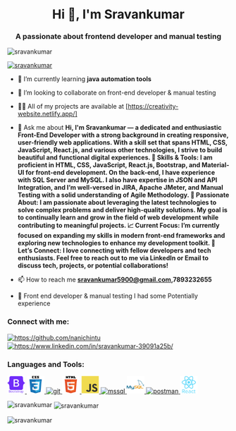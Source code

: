 <h1 align="center">Hi 👋, I'm Sravankumar</h1>
<h3 align="center">A passionate about frontend developer and manual testing</h3>

<p align="left"> <img src="https://komarev.com/ghpvc/?username=sravankumar&label=Profile%20views&color=0e75b6&style=flat" alt="sravankumar" /> </p>

<p align="left"> <a href="https://github.com/ryo-ma/github-profile-trophy"><img src="https://github-profile-trophy.vercel.app/?username=sravankumar" alt="sravankumar" /></a> </p>

- 🌱 I’m currently learning **java automation tools**

- 👯 I’m looking to collaborate on front-end developer & manual testing

- 👨‍💻 All of my projects are available at [https://creativity-website.netlify.app/]

- 💬 Ask me about **Hi, I'm Sravankumar — a dedicated and enthusiastic Front-End Developer with a strong background in creating responsive, user-friendly web applications. With a skill set that spans HTML, CSS, JavaScript, React.js, and various other technologies, I strive to build beautiful and functional digital experiences. 🔧 Skills & Tools: I am proficient in HTML, CSS, JavaScript, React.js, Bootstrap, and Material-UI for front-end development. On the back-end, I have experience with SQL Server and MySQL. I also have expertise in JSON and API Integration, and I’m well-versed in JIRA, Apache JMeter, and Manual Testing with a solid understanding of Agile Methodology. 🌟 Passionate About: I am passionate about leveraging the latest technologies to solve complex problems and deliver high-quality solutions. My goal is to continually learn and grow in the field of web development while contributing to meaningful projects. 📈 Current Focus: I’m currently focused on expanding my skills in modern front-end frameworks and exploring new technologies to enhance my development toolkit. 💬 Let’s Connect: I love connecting with fellow developers and tech enthusiasts. Feel free to reach out to me via LinkedIn or Email to discuss tech, projects, or potential collaborations!**

- 📫 How to reach me **sravankumar5900@gmail.com,7893232655**

- 📄 Front end developer & manual testing I had some Potentially experience

<h3 align="left">Connect with me:</h3>
<p align="left">
<a href="https://dev.to/https://github.com/nanichintu" target="blank"><img align="center" src="https://raw.githubusercontent.com/rahuldkjain/github-profile-readme-generator/master/src/images/icons/Social/devto.svg" alt="https://github.com/nanichintu" height="30" width="40" /></a>
<a href="https://linkedin.com/in/https://www.linkedin.com/in/sravankumar-39091a25b/" target="blank"><img align="center" src="https://raw.githubusercontent.com/rahuldkjain/github-profile-readme-generator/master/src/images/icons/Social/linked-in-alt.svg" alt="https://www.linkedin.com/in/sravankumar-39091a25b/" height="30" width="40" /></a>
</p>

<h3 align="left">Languages and Tools:</h3>
<p align="left"> <a href="https://getbootstrap.com" target="_blank" rel="noreferrer"> <img src="https://raw.githubusercontent.com/devicons/devicon/master/icons/bootstrap/bootstrap-plain-wordmark.svg" alt="bootstrap" width="40" height="40"/> </a> <a href="https://www.w3schools.com/css/" target="_blank" rel="noreferrer"> <img src="https://raw.githubusercontent.com/devicons/devicon/master/icons/css3/css3-original-wordmark.svg" alt="css3" width="40" height="40"/> </a> <a href="https://git-scm.com/" target="_blank" rel="noreferrer"> <img src="https://www.vectorlogo.zone/logos/git-scm/git-scm-icon.svg" alt="git" width="40" height="40"/> </a> <a href="https://www.w3.org/html/" target="_blank" rel="noreferrer"> <img src="https://raw.githubusercontent.com/devicons/devicon/master/icons/html5/html5-original-wordmark.svg" alt="html5" width="40" height="40"/> </a> <a href="https://developer.mozilla.org/en-US/docs/Web/JavaScript" target="_blank" rel="noreferrer"> <img src="https://raw.githubusercontent.com/devicons/devicon/master/icons/javascript/javascript-original.svg" alt="javascript" width="40" height="40"/> </a> <a href="https://www.microsoft.com/en-us/sql-server" target="_blank" rel="noreferrer"> <img src="https://www.svgrepo.com/show/303229/microsoft-sql-server-logo.svg" alt="mssql" width="40" height="40"/> </a> <a href="https://www.mysql.com/" target="_blank" rel="noreferrer"> <img src="https://raw.githubusercontent.com/devicons/devicon/master/icons/mysql/mysql-original-wordmark.svg" alt="mysql" width="40" height="40"/> </a> <a href="https://postman.com" target="_blank" rel="noreferrer"> <img src="https://www.vectorlogo.zone/logos/getpostman/getpostman-icon.svg" alt="postman" width="40" height="40"/> </a> <a href="https://reactjs.org/" target="_blank" rel="noreferrer"> <img src="https://raw.githubusercontent.com/devicons/devicon/master/icons/react/react-original-wordmark.svg" alt="react" width="40" height="40"/> </a> </p>

<p><img align="left" src="https://github-readme-stats.vercel.app/api/top-langs?username=sravankumar&show_icons=true&locale=en&layout=compact" alt="sravankumar" /></p>

<p>&nbsp;<img align="center" src="https://github-readme-stats.vercel.app/api?username=sravankumar&show_icons=true&locale=en" alt="sravankumar" /></p>

<p><img align="center" src="https://github-readme-streak-stats.herokuapp.com/?user=sravankumar&" alt="sravankumar" /></p>
